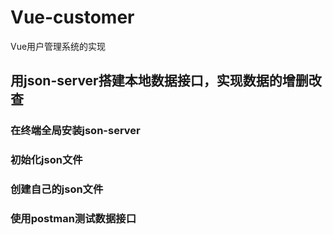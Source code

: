 # Vue-customer
Vue用户管理系统的实现

## 用json-server搭建本地数据接口，实现数据的增删改查
### 在终端全局安装json-server
### 初始化json文件
### 创建自己的json文件
### 使用postman测试数据接口

